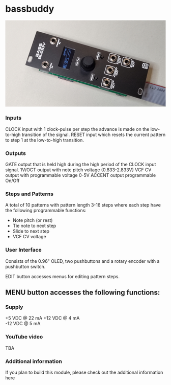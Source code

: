 # bassbuddy
![bb image](BB.jpg)

### Inputs
CLOCK input with 1 clock-pulse per step the advance is made on the low-to-high transition of the signal.
RESET input which resets the current pattern to step 1 at the low-to-high transition.

### Outputs
GATE output that is held high during the high period of the CLOCK input signal.
1V/OCT output with note pitch voltage (0.833-2.833V)
VCF CV output with programmable voltage 0-5V
ACCENT output programmable On/Off

### Steps and Patterns
A total of 10 patterns with pattern length 3-16 steps where each step have the following programmable functions:
 - Note pitch (or rest)
 - Tie note to next step
 - Slide to next step
 - VCF CV voltage

### User Interface
Consists of the 0.96" OLED, two pushbuttons and a rotary encoder with a pushbutton switch.

EDIT button accesses menus for editing pattern steps.

MENU button accesses the following functions:
 - 

### Supply
+5  VDC @ 22 mA
+12 VDC @ 4 mA  
-12 VDC @ 5 mA  

### YouTube video
TBA

### Additional information
If you plan to build this module, please check out the additional information here

